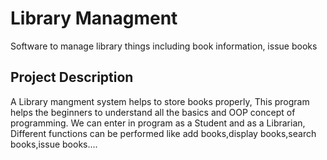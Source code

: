 # Library Managment
Software to manage library things including book information, issue books

## Project Description
A Library mangment system helps to store books properly, This program helps the beginners to understand all the basics and OOP concept of programming. We can enter in program as a Student and as a Librarian, Different functions can be performed like add books,display books,search books,issue books....
